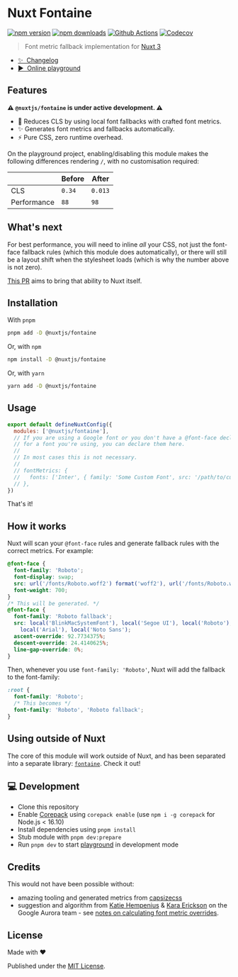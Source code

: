 # Nuxt Fontaine

[![npm version][npm-version-src]][npm-version-href]
[![npm downloads][npm-downloads-src]][npm-downloads-href]
[![Github Actions][github-actions-src]][github-actions-href]
[![Codecov][codecov-src]][codecov-href]

> Font metric fallback implementation for [Nuxt 3](https://v3.nuxtjs.org)

- [✨ &nbsp;Changelog](https://github.com/nuxt-modules/fontaine/blob/main/CHANGELOG.md)
- [▶️ &nbsp;Online playground](https://stackblitz.com/github/nuxt-modules/fontaine/tree/main/playground)

## Features

**⚠️ `@nuxtjs/fontaine` is under active development. ⚠️**

- 💪 Reduces CLS by using local font fallbacks with crafted font metrics.
- ✨ Generates font metrics and fallbacks automatically.
- ⚡️ Pure CSS, zero runtime overhead.

On the playground project, enabling/disabling this module makes the following differences rendering `/`, with no customisation required:

|             | Before | After   |
| ----------- | ------ | ------- |
| CLS         | `0.34` | `0.013` |
| Performance | `88`   | `98`    |

## What's next

For best performance, you will need to inline _all_ your CSS, not just the font-face fallback rules (which this module does automatically), or there will still be a layout shift when the stylesheet loads (which is why the number above is not zero).

[This PR](https://github.com/nuxt/framework/pull/7160) aims to bring that ability to Nuxt itself.

## Installation

With `pnpm`

```bash
pnpm add -D @nuxtjs/fontaine
```

Or, with `npm`

```bash
npm install -D @nuxtjs/fontaine
```

Or, with `yarn`

```bash
yarn add -D @nuxtjs/fontaine
```

## Usage

```js
export default defineNuxtConfig({
  modules: ['@nuxtjs/fontaine'],
  // If you are using a Google font or you don't have a @font-face declaration
  // for a font you're using, you can declare them here.
  //
  // In most cases this is not necessary.
  //
  // fontMetrics: {
  //   fonts: ['Inter', { family: 'Some Custom Font', src: '/path/to/custom/font.woff2' }],
  // },
})
```

That's it!

## How it works

Nuxt will scan your `@font-face` rules and generate fallback rules with the correct metrics. For example:

```css
@font-face {
  font-family: 'Roboto';
  font-display: swap;
  src: url('/fonts/Roboto.woff2') format('woff2'), url('/fonts/Roboto.woff') format('woff');
  font-weight: 700;
}
/* This will be generated. */
@font-face {
  font-family: 'Roboto fallback';
  src: local('BlinkMacSystemFont'), local('Segoe UI'), local('Roboto'), local('Helvetica Neue'),
    local('Arial'), local('Noto Sans');
  ascent-override: 92.7734375%;
  descent-override: 24.4140625%;
  line-gap-override: 0%;
}
```

Then, whenever you use `font-family: 'Roboto'`, Nuxt will add the fallback to the font-family:

```css
:root {
  font-family: 'Roboto';
  /* This becomes */
  font-family: 'Roboto', 'Roboto fallback';
}
```

## Using outside of Nuxt

The core of this module will work outside of Nuxt, and has been separated into a separate library: [`fontaine`](https://github.com/unjs/fontaine). Check it out!

## 💻 Development

- Clone this repository
- Enable [Corepack](https://github.com/nodejs/corepack) using `corepack enable` (use `npm i -g corepack` for Node.js < 16.10)
- Install dependencies using `pnpm install`
- Stub module with `pnpm dev:prepare`
- Run `pnpm dev` to start [playground](./playground) in development mode

## Credits

This would not have been possible without:

- amazing tooling and generated metrics from [capsizecss](https://seek-oss.github.io/capsize)
- suggestion and algorithm from [Katie Hempenius](https://katiehempenius.com/) & [Kara Erickson](https://github.com/kara) on the Google Aurora team - see [notes on calculating font metric overrides](https://docs.google.com/document/d/e/2PACX-1vRsazeNirATC7lIj2aErSHpK26hZ6dA9GsQ069GEbq5fyzXEhXbvByoftSfhG82aJXmrQ_sJCPBqcx_/pub).

## License

Made with ❤️

Published under the [MIT License](./LICENCE).

<!-- Badges -->

[npm-version-src]: https://img.shields.io/npm/v/@nuxtjs/fontaine?style=flat-square
[npm-version-href]: https://npmjs.com/package/@nuxtjs/fontaine
[npm-downloads-src]: https://img.shields.io/npm/dm/@nuxtjs/fontaine?style=flat-square
[npm-downloads-href]: https://npmjs.com/package/@nuxtjs/fontaine
[github-actions-src]: https://img.shields.io/github/workflow/status/nuxt-modules/fontaine/ci/main?style=flat-square
[github-actions-href]: https://github.com/nuxt-modules/fontaine/actions?query=workflow%3Aci
[codecov-src]: https://img.shields.io/codecov/c/gh/nuxt-modules/fontaine/main?style=flat-square
[codecov-href]: https://codecov.io/gh/nuxt-modules/fontaine
